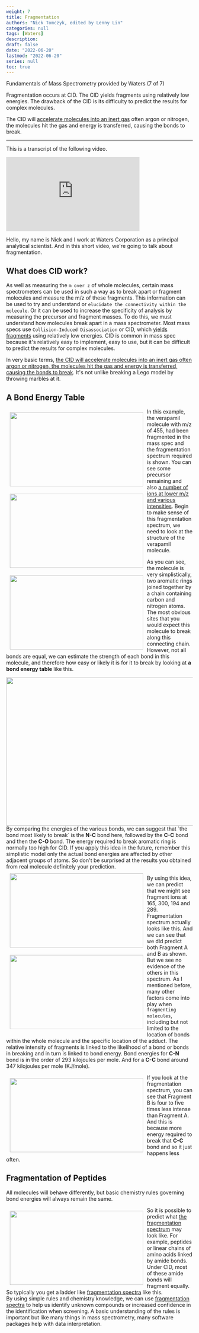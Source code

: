 ```yaml
---
weight: 7
title: Fragmentation
authors: "Nick Tomczyk, edited by Lenny Lin"
categories: null
tags: [Waters]
description: 
draft: false
date: "2022-06-20"
lastmod: "2022-06-20"
series: null
toc: true
---
```


Fundamentals of Mass Spectrometry provided by Waters (7 of 7)    

Fragmentation occurs at CID. The CID yields fragments using relatively low energies. The drawback of the CID is its difficulty to predict the results for complex molecules. 

The CID will <u>accelerate molecules into an inert gas</u> often argon or nitrogen, the molecules hit the gas and energy is transferred, causing the bonds to break.

<!--more-->
---
This is a transcript of the following video.  
<iframe width="360" height="200" src="https://www.youtube.com/embed/ESKpOcjF8QM?list=PL6yA4jv5tA-k9_2NVxm5jlzpZV_aW59DT" title="Fundamentals of MS (7 of 7) - Fragmentation" frameborder="0" allow="accelerometer; autoplay; clipboard-write; encrypted-media; gyroscope; picture-in-picture" allowfullscreen></iframe>

Hello, my name is Nick and I work at Waters Corporation as a principal analytical scientist. And in this short video, we're going to talk about fragmentation.   

## What does CID work?
As well as measuring the `m over z` of whole molecules, certain mass spectrometers can be used in such a way as to break apart or fragment molecules and measure the m/z of these fragments. This information can be used to try and understand or `elucidate the connectivity within the molecule`. Or it can be used to increase the specificity of analysis by measuring the precursor and fragment masses. To do this, we must understand how molecules break apart in a mass spectrometer. Most mass specs use `Collision-Induced Disassociation` or CID, which <u>yields fragments</u> using relatively low energies. CID is common in mass spec because it's relatively easy to implement, easy to use, but it can be difficult to predict the results for complex molecules.   

In very basic terms, <u>the CID will accelerate molecules into an inert gas often argon or nitrogen, the molecules hit the gas and energy is transferred, causing the bonds to break</u>. It's not unlike breaking a Lego model by throwing marbles at it. 


## A Bond Energy Table
<div class ="row">
<img width ="360" height= "200" src = "/docs/images/Screenshot 2022-06-23 182136.png" style ="float: left" HSPACE="10" VSPACE="10"/>
<img width ="360" height= "200" src = "/docs/images/Screenshot 2022-06-23 182303.png" style ="float: left" HSPACE="10" VSPACE="10"/>
</div>
<img width ="360" height= "200" src = "/docs/images/Screenshot 2022-06-23 182447.png" style ="float: left" HSPACE="10" VSPACE="10"/>  

In this example, the verapamil molecule with m/z of 455, had been fragmented in the mass spec and the fragmentation spectrum required is shown. You can see some precursor remaining and also <u>a number of ions at lower m/z and various intensities</u>. Begin to make sense of this fragmentation spectrum, we need to look at the structure of the verapamil molecule.  

As you can see, the molecule is very simplistically, two aromatic rings joined together by a chain containing carbon and nitrogen atoms. The most obvious sites that you would expect this molecule to break along this connecting chain. However, not all bonds are equal, we can estimate the strength of each bond in this molecule, and therefore how easy or likely it is for it to break by looking at <b>a bond energy table</b> like this. 

<div class ="row">
<img width ="720" height= "400" src = "/docs/images/Screenshot 2022-08-16 111308.png"/>  
</div>
By comparing the energies of the various bonds, we can suggest that `the bond most likely to break` is the <b>N-C</b> bond here, followed by the <b>C-C</b> bond and then the <b>C-O</b> bond. The energy required to break aromatic ring is normally too high for CID. If you apply this idea in the future, remember this simplistic model only the actual bond energies are affected by other adjacent groups of atoms. So don't be surprised at the results you obtained from real molecule definitely your prediction. 

<div class = "row">
<img width ="360" height= "200" src = "/docs/images/Screenshot 2022-06-23 182630.png" style ="float: left" HSPACE="10" VSPACE="10"/>
<img width ="360" height= "200" src = "/docs/images/Screenshot 2022-06-23 182845.png" style ="float: left" HSPACE="10" VSPACE="10"/>
</div>

By using this idea, we can predict that we might see fragment ions at 165, 300, 194 and 289. Fragmentation spectrum actually looks like this. And we can see that we did predict both Fragment A and B as shown. But we see no evidence of the others in this spectrum. As I mentioned before, many other factors come into play when `fragmenting molecules`, including but not limited to the location of bonds within the whole molecule and the specific location of the adduct. The relative intensity of fragments is linked to the likelihood of a bond or bonds in breaking and in turn is linked to bond energy. Bond energies for <b>C-N</b> bond is in the order of 293 kilojoules per mole. And for a <b>C-C</b> bond around 347 kilojoules per mole (KJ/mole).   

<div class ="row">
<img width ="360" height= "200" src = "/docs/images/Screenshot 2022-06-23 183104.png" style ="float: left" HSPACE="10" VSPACE="10"/>
If you look at the fragmentation spectrum, you can see that Fragment B is four to five times less intense than Fragment A. And this is because more energy required to break that <b>C-C</b> bond and so it just happens less often. 
</div>

## Fragmentation of Peptides
All molecules will behave differently, but basic chemistry rules governing bond energies will always remain the same. 
<div class ="row">
<img width ="360" height= "200" src = "/docs/images/Screenshot 2022-06-23 183417.png" style ="float: left" HSPACE="10" VSPACE="10"/>  
So it is possible to predict what <u>the fragmentation spectrum</u> may look like. For example, peptides or linear chains of amino acids linked by amide bonds. Under CID, most of these amide bonds will fragment equally.   So typically you get a ladder like <u>fragmentation spectra</u> like this. 
</div>
By using simple rules and chemistry knowledge, we can use <u>fragmentation spectra</u> to help us identify unknown compounds or increased confidence in the identification when screening. A basic understanding of the rules is important but like many things in mass spectrometry, many software packages help with data interpretation.
